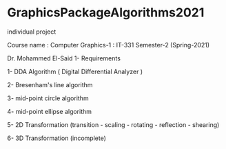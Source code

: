 # GraphicsPackageAlgorithms2021

individual project

Course name : Computer Graphics-1 : IT-331 Semester-2 (Spring-2021) 

Dr. Mohammed El-Said 1- 
Requirements

1- DDA Algorithm ( Digital Differential Analyzer )  

2- Bresenham's line algorithm  

3- mid-point circle algorithm  

4- mid-point ellipse algorithm  

5- 2D Transformation (transition - scaling - rotating - reflection - shearing)  

6- 3D Transformation (incomplete) 
